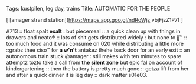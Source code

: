 Tags: kustpilen, leg day, trains
Title: AUTOMATIC FOR THE PEOPLE
  
[ [amager strand station](https://maps.app.goo.gl/ndRoWjz vbjFjzZ1P7) ]

Δ713 :: float spalt **exalt** : but piecemeal :: a quick clean up with things in drawers and neato® :: lots of shit gets distributed widely : but none to jj™ :: too much food and it was consume on 020 while distributing a little more ::grabz thee ciso™ for **a w'n't** antakez thehe back door for an early exit :: an autonomous train stuck @amager : still makes with ten minutes to spare attemptz tozto take a call from **the silent zone** but epic fal on account of kindergartening :: then the battery is pretty much gone :: getza lift from her and after a quick dinner it is leg day :: dark matter s01e03. 
